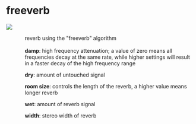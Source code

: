 
<a name=freeverb></a><br>
# <b>freeverb</b>
<img src="../images/freeverb.png"><br>
<div style="display:inline-block;margin-left:50px;">
reverb using the "freeverb" algorithm<br/><br/>
<b>damp</b>: high frequency attenuation; a value of zero means all frequencies decay at the same rate, while higher settings will result in a faster decay of the high frequency range<br>

<b>dry</b>: amount of untouched signal<br>

<b>room size</b>: controls the length of the reverb, a higher value means longer reverb<br>

<b>wet</b>: amount of reverb signal<br>

<b>width</b>: stereo width of reverb<br>
